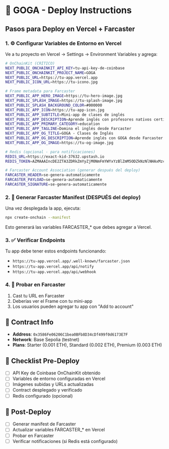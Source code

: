 # 🚀 GOGA - Deploy Instructions

## Pasos para Deploy en Vercel + Farcaster

### 1. ⚙️ Configurar Variables de Entorno en Vercel

Ve a tu proyecto en Vercel → Settings → Environment Variables y agrega:

```bash
# OnChainKit (CRÍTICO)
NEXT_PUBLIC_ONCHAINKIT_API_KEY=tu-api-key-de-coinbase
NEXT_PUBLIC_ONCHAINKIT_PROJECT_NAME=GOGA
NEXT_PUBLIC_URL=https://tu-app.vercel.app
NEXT_PUBLIC_ICON_URL=https://tu-icono.jpg

# Frame metadata para Farcaster
NEXT_PUBLIC_APP_HERO_IMAGE=https://tu-hero-image.jpg
NEXT_PUBLIC_SPLASH_IMAGE=https://tu-splash-image.jpg
NEXT_PUBLIC_SPLASH_BACKGROUND_COLOR=#000000
NEXT_PUBLIC_APP_ICON=https://tu-app-icon.jpg
NEXT_PUBLIC_APP_SUBTITLE=Mini-app de clases de inglés
NEXT_PUBLIC_APP_DESCRIPTION=Aprende inglés con profesores nativos certificados
NEXT_PUBLIC_APP_PRIMARY_CATEGORY=education
NEXT_PUBLIC_APP_TAGLINE=Domina el inglés desde Farcaster
NEXT_PUBLIC_APP_OG_TITLE=GOGA - Clases de Inglés
NEXT_PUBLIC_APP_OG_DESCRIPTION=Aprende inglés con GOGA desde Farcaster
NEXT_PUBLIC_APP_OG_IMAGE=https://tu-og-image.jpg

# Redis (opcional - para notificaciones)
REDIS_URL=https://exact-kid-37632.upstash.io
REDIS_TOKEN=AZMAAAIncDE2ZTA3ZDRkZmYyZjM0NmFmYWYxYzBlZmM5ODZkNzNlNHAxMzc2MzI

# Farcaster Account Association (generar después del deploy)
FARCASTER_HEADER=se-genera-automaticamente
FARCASTER_PAYLOAD=se-genera-automaticamente
FARCASTER_SIGNATURE=se-genera-automaticamente
```

### 2. 🎯 Generar Farcaster Manifest (DESPUÉS del deploy)

Una vez desplegada la app, ejecuta:

```bash
npx create-onchain --manifest
```

Esto generará las variables FARCASTER_* que debes agregar a Vercel.

### 3. ✅ Verificar Endpoints

Tu app debe tener estos endpoints funcionando:
- `https://tu-app.vercel.app/.well-known/farcaster.json`
- `https://tu-app.vercel.app/api/notify`
- `https://tu-app.vercel.app/api/webhook`

### 4. 📱 Probar en Farcaster

1. Cast tu URL en Farcaster
2. Deberías ver el Frame con tu mini-app
3. Los usuarios pueden agregar tu app con "Add to account"

## 🔧 Contract Info

- **Address**: `0x3586Fe06206C1bea0BFb8D34cDf499f0d6173E7F`
- **Network**: Base Sepolia (testnet)
- **Plans**: Starter (0.001 ETH), Standard (0.002 ETH), Premium (0.003 ETH)

## 🚨 Checklist Pre-Deploy

- [ ] API Key de Coinbase OnChainKit obtenido
- [ ] Variables de entorno configuradas en Vercel
- [ ] Imágenes subidas y URLs actualizadas
- [ ] Contract desplegado y verificado
- [ ] Redis configurado (opcional)

## 🎉 Post-Deploy

- [ ] Generar manifest de Farcaster
- [ ] Actualizar variables FARCASTER_* en Vercel
- [ ] Probar en Farcaster
- [ ] Verificar notificaciones (si Redis está configurado)
